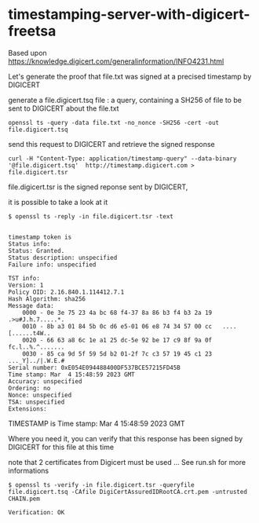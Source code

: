 # timestamping-server-with-digicert-freetsa


Based upon https://knowledge.digicert.com/generalinformation/INFO4231.html

Let's generate the proof that file.txt was signed at a precised timestamp by DIGICERT

generate a file.digicert.tsq file : a query, containing a SH256 of file to be sent to DIGICERT about the file.txt

```
openssl ts -query -data file.txt -no_nonce -SH256 -cert -out file.digicert.tsq

```

send this request to DIGICERT and retrieve the signed response
```
curl -H "Content-Type: application/timestamp-query" --data-binary '@file.digicert.tsq'  http://timestamp.digicert.com > file.digicert.tsr
```

file.digicert.tsr is the signed reponse sent by DIGICERT, 

it is possible to take a look at it

```
$ openssl ts -reply -in file.digicert.tsr -text


timestamp token is
Status info:
Status: Granted.
Status description: unspecified
Failure info: unspecified

TST info:
Version: 1
Policy OID: 2.16.840.1.114412.7.1
Hash Algorithm: sha256
Message data:
    0000 - 0e 3e 75 23 4a bc 68 f4-37 8a 86 b3 f4 b3 2a 19   .>u#J.h.7.....*.
    0010 - 8b a3 01 84 5b 0c d6 e5-01 06 e8 74 34 57 00 cc   ....[......t4W..
    0020 - 66 63 a8 6c 1e a1 25 dc-5e 92 be 17 c9 8f 9a 0f   fc.l..%.^.......
    0030 - 85 ca 9d 5f 59 5d b2 01-2f 7c c3 57 19 45 c1 23   ..._Y]../|.W.E.#
Serial number: 0xE054E094488400DF537BCE57215FD45B
Time stamp: Mar  4 15:48:59 2023 GMT
Accuracy: unspecified
Ordering: no
Nonce: unspecified
TSA: unspecified
Extensions:
```

TIMESTAMP is  Time stamp: Mar  4 15:48:59 2023 GMT



Where you need it, you can verify that this response has been signed by DIGICERT for this file at this time

note that 2 certificates from Digicert must be used ... See run.sh for more informations

```
$ openssl ts -verify -in file.digicert.tsr -queryfile file.digicert.tsq -CAfile DigiCertAssuredIDRootCA.crt.pem -untrusted CHAIN.pem

Verification: OK
```

